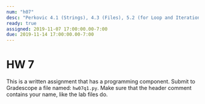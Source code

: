 ```yaml
---
num: "h07"
desc: "Perkovic 4.1 (Strings), 4.3 (Files), 5.2 (for Loop and Iteration Patterns)"
ready: true
assigned: 2019-11-07 17:00:00.00-7:00
due: 2019-11-14 17:00:00.00-7:00
---
```


# HW 7

This is a written assignment that has a programming component. 
Submit to Gradescope a file named: `hw07q1.py`.
Make sure that the header comment contains your name, like the lab files do.
